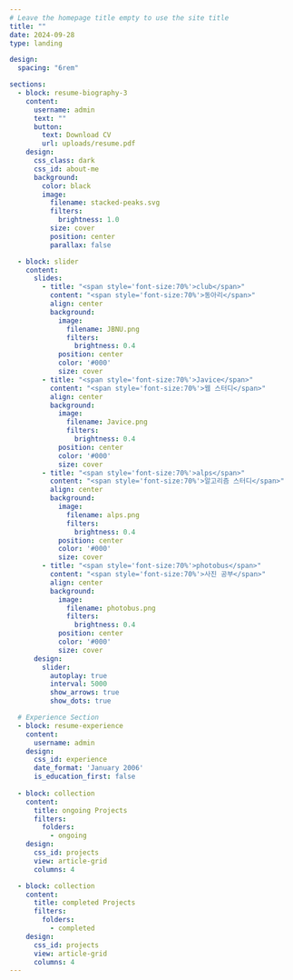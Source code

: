 ```yaml
---
# Leave the homepage title empty to use the site title
title: ""
date: 2024-09-28
type: landing

design:
  spacing: "6rem"

sections:
  - block: resume-biography-3
    content:
      username: admin
      text: ""
      button:
        text: Download CV
        url: uploads/resume.pdf
    design:
      css_class: dark
      css_id: about-me
      background:
        color: black
        image:
          filename: stacked-peaks.svg
          filters:
            brightness: 1.0
          size: cover
          position: center
          parallax: false

  - block: slider
    content:
      slides:
        - title: "<span style='font-size:70%'>club</span>"
          content: "<span style='font-size:70%'>동아리</span>"
          align: center
          background:
            image:
              filename: JBNU.png
              filters:
                brightness: 0.4
            position: center
            color: '#000'
            size: cover
        - title: "<span style='font-size:70%'>Javice</span>"
          content: "<span style='font-size:70%'>웹 스터디</span>"
          align: center
          background:
            image:
              filename: Javice.png
              filters:
                brightness: 0.4
            position: center
            color: '#000'
            size: cover
        - title: "<span style='font-size:70%'>alps</span>"
          content: "<span style='font-size:70%'>알고리즘 스터디</span>"
          align: center
          background:
            image:
              filename: alps.png
              filters:
                brightness: 0.4
            position: center
            color: '#000'
            size: cover
        - title: "<span style='font-size:70%'>photobus</span>"
          content: "<span style='font-size:70%'>사진 공부</span>"
          align: center
          background:
            image:
              filename: photobus.png
              filters:
                brightness: 0.4
            position: center
            color: '#000'
            size: cover
      design:
        slider:
          autoplay: true
          interval: 5000
          show_arrows: true
          show_dots: true  

  # Experience Section
  - block: resume-experience
    content:
      username: admin
    design:
      css_id: experience
      date_format: 'January 2006'
      is_education_first: false
  
  - block: collection
    content:
      title: ongoing Projects
      filters:
        folders:
          - ongoing
    design:
      css_id: projects
      view: article-grid
      columns: 4

  - block: collection
    content:
      title: completed Projects
      filters:
        folders:
          - completed
    design:
      css_id: projects
      view: article-grid
      columns: 4
---
```

